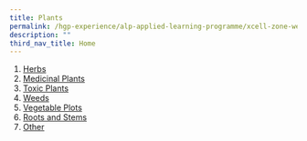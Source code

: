 ```yaml
---
title: Plants
permalink: /hgp-experience/alp-applied-learning-programme/xcell-zone-website/home/plants/
description: ""
third_nav_title: Home
---
```

<ol>
<li><a href="/hgp-experience/alp-applied-learning-programme/xcell-zone-website/home/others/plants/herbs" target="">Herbs</a></li>
<li><a href="/hgp-experience/alp-applied-learning-programme/xcell-zone-website/home/others/plants/medicinal-plant" target="">Medicinal Plants</a></li>
<li><a href="/hgp-experience/alp-applied-learning-programme/xcell-zone-website/home/others/plants/toxic-plants" target="">Toxic Plants</a></li>
<li><a href="/hgp-experience/alp-applied-learning-programme/xcell-zone-website/home/others/plants/weeds" target="">Weeds</a></li>
<li><a href="/hgp-experience/alp-applied-learning-programme/xcell-zone-website/home/others/plants/vegetable-plots" target="">Vegetable Plots</a></li>
<li><a href="/hgp-experience/alp-applied-learning-programme/xcell-zone-website/home/others/plants/roots-and-stems" target="">Roots and Stems</a></li>
<li><a href="/hgp-experience/alp-applied-learning-programme/xcell-zone-website/home/others/plants/other" target="">Other</a></li>
</ol>